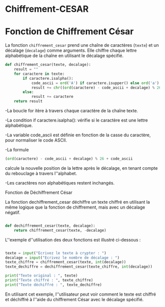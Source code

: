 # Chiffrement-CESAR
# Fonction de Chiffrement César

La fonction `chiffrement_cesar` prend une chaîne de caractères (`texte`) et un décalage (`decalage`) comme arguments. Elle chiffre chaque lettre alphabétique de la chaîne en utilisant le décalage spécifié.

```python
def chiffrement_cesar(texte, decalage):
    result = ""
    for caractere in texte:
        if caractere.isalpha():
            code_ascii = ord('A') if caractere.isupper() else ord('a')
            result += chr((ord(caractere) - code_ascii + decalage) % 26 + code_ascii)
        else:
            result += caractere
    return result
```
-La boucle for itère à travers chaque caractère de la chaîne texte.

-La condition if caractere.isalpha(): vérifie si le caractère est une lettre alphabétique.

-La variable code_ascii est définie en fonction de la casse du caractère, pour normaliser le code ASCII.

-La formule 
```python
(ord(caractere) - code_ascii + decalage) % 26 + code_ascii
```
calcule la nouvelle position de la lettre après le décalage, en tenant compte du rebouclage à travers l''alphabet.

-Les caractères non alphabétiques restent inchangés.

Fonction de Déchiffrement César

La fonction dechiffrement_cesar déchiffre un texte chiffré en utilisant la même logique que la fonction de chiffrement, mais avec un décalage négatif.

```python

def dechiffrement_cesar(texte, decalage):
    return chiffrement_cesar(texte, -decalage)
```

L''exemple d''utilisation des deux fonctions est illustré ci-dessous :

```python

texte = input("Ecrivez le texte à crypter : ")
decalage = input("Ecrivez le nombre de décalage : ")
texte_chiffre = chiffrement_cesar(texte, int(decalage))
texte_dechiffre = dechiffrement_cesar(texte_chiffre, int(decalage))

print("Texte original : ", texte)
print("Texte chiffré : ", texte_chiffre)
print("Texte déchiffré : ", texte_dechiffre)
```
En utilisant cet exemple, l''utilisateur peut voir comment le texte est chiffré et déchiffré à l''aide du chiffrement César avec le décalage spécifié.
